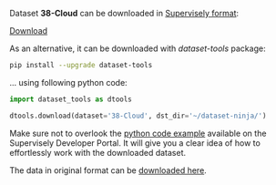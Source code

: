 Dataset **38-Cloud** can be downloaded in [Supervisely format](https://developer.supervisely.com/api-references/supervisely-annotation-json-format):

 [Download](https://assets.supervisely.com/supervisely-supervisely-assets-public/teams_storage/6/A/q1/3S324wg5DCSj6k6dBFYgnZULLGUii0RlW99OMnv02SKp7G3eBIE5TtbPhqrJFGUJINvpPcVxbvHhzrC0lESiQU6wTEiRgloiA2iHQWIrmKeMpOcBxhh20xS4YRLN.tar)

As an alternative, it can be downloaded with *dataset-tools* package:
``` bash
pip install --upgrade dataset-tools
```

... using following python code:
``` python
import dataset_tools as dtools

dtools.download(dataset='38-Cloud', dst_dir='~/dataset-ninja/')
```
Make sure not to overlook the [python code example](https://developer.supervisely.com/getting-started/python-sdk-tutorials/iterate-over-a-local-project) available on the Supervisely Developer Portal. It will give you a clear idea of how to effortlessly work with the downloaded dataset.

The data in original format can be [downloaded here](https://www.kaggle.com/datasets/sorour/38cloud-cloud-segmentation-in-satellite-images/download?datasetVersionNumber=4).